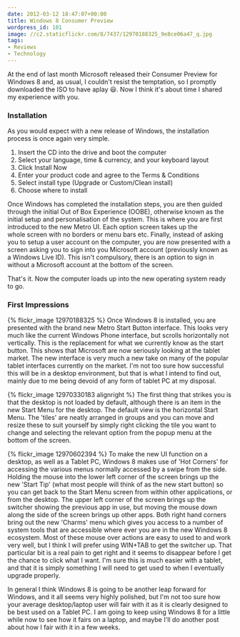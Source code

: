 ```yaml
---
date: 2012-03-12 18:47:07+00:00
title: Windows 8 Consumer Preview
wordpress_id: 101
image: //c2.staticflickr.com/8/7437/12970188325_9e8ce06a47_q.jpg
tags:
- Reviews
- Technology
---
```


At the end of last month Microsoft released their Consumer Preview for Windows 8 and, as usual, I
couldn't resist the temptation, so I promptly downloaded the ISO to have aplay :smiley:. Now I think
it's about time I shared my experience with you.

### Installation

As you would expect with a new release of Windows, the installation process is once again very
simple.
	
  1. Insert the CD into the drive and boot the computer
  2. Select your language, time & currency, and your keyboard layout	
  3. Click Install Now
  4. Enter your product code and agree to the Terms & Conditions
  5. Select install type (Upgrade or Custom/Clean install)
  6. Choose where to install

Once Windows has completed the installation steps, you are then guided through the initial Out of
Box Experience (OOBE), otherwise known as the initial setup and personalisation of the system. This
is where you are first introduced to the new Metro UI. Each option screen takes up the whole screen
with no borders or menu bars etc. Finally, instead of asking you to setup a user account on the
computer, you are now presented with a screen asking you to sign into you Microsoft account
(previously known as a Windows Live ID). This isn't compulsory, there is an option to sign in
without a Microsoft account at the bottom of the screen.

That's it. Now the computer loads up into the new operating system ready to go.

### First Impressions

{% flickr_image 12970188325 %}
Once Windows 8 is installed, you are presented with the brand new Metro Start Button interface. This
looks very much like the current Windows Phone interface, but scrolls horizontally not vertically.
This is the replacement for what we currently know as the start button. This shows that Microsoft
are now seriously looking at the tablet market. The new interface is very much a new take on many of
the popular tablet interfaces currently on the market. I'm not too sure how successful this will be
in a desktop environment, but that is what I intend to find out, mainly due to me being devoid of
any form of tablet PC at my disposal.

{% flickr_image 12970330183 alignright %}
The first thing that strikes you is that the desktop is not loaded by default, although there is an
item in the new Start Menu for the desktop. The default view is the horizontal Start Menu. The
'tiles' are neatly arranged in groups and you can move and resize these to suit yourself by simply
right clicking the tile you want to change and selecting the relevant option from the popup menu at
the bottom of the screen.

{% flickr_image 12970602394 %}
To make the new UI function on a desktop, as well as a Tablet PC, Windows 8 makes use of 'Hot
Corners' for accessing the various menus normally accessed by a swipe from the side. Holding the
mouse into the lower left corner of the screen brings up the new 'Start Tip' (what most people will
think of as the new start button) so you can get back to the Start Menu screen from within other
applications, or from the desktop. The upper left corner of the screen brings up the switcher
showing the previous app in use, but moving the mouse down along the side of the screen brings up
other apps. Both right hand corners bring out the new 'Charms' menu which gives you access to a
number of system tools that are accessible where ever you are in the new Windows 8 ecosystem. Most
of these mouse over actions are easy to used to and work very well, but I think I will prefer using
WIN+TAB to get the switcher up. That particular bit is a real pain to get right and it seems to
disappear before I get the chance to click what I want. I'm sure this is much easier with a tablet,
and that it is simply something I will need to get used to when I eventually upgrade properly.

In general I think Windows 8 is going to be another leap forward for Windows, and it all seems very
highly polished, but I'm not too sure how your average desktop/laptop user will fair with it as it
is clearly designed to be best used on a Tablet PC. I am going to keep using Windows 8 for a little
while now to see how it fairs on a laptop, and maybe I'll do another post about how I fair with it
in a few weeks.
